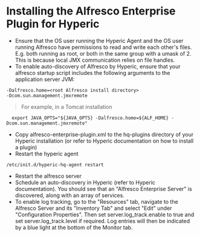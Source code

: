 # Installing the Alfresco Enterprise Plugin for Hyperic #

  * Ensure that the OS user running the Hyperic Agent and the OS user running Alfresco have permissions to read and write each other's files.  E.g. both running as root, or both in the same group with a umask of 2. This is because local JMX communication relies on file handles.
  * To enable auto-discovery of Alfresco by Hyperic, ensure that your alfresco startup script includes the following arguments to the application server JVM:
```
-Dalfresco.home=<root Alfresco install directory>
-Dcom.sun.management.jmxremote 
```
> For example, in a Tomcat installation
```
  export JAVA_OPTS="${JAVA_OPTS} -Dalfresco.home=${ALF_HOME} -Dcom.sun.management.jmxremote"
```
  * Copy alfresco-enterprise-plugin.xml to the hq-plugins directory of your Hyperic installation (or refer to Hyperic documentation on how to install a plugin)
  * Restart the hyperic agent
```
/etc/init.d/hyperic-hq-agent restart 
```
  * Restart the alfresco server
  * Schedule an auto-discovery in Hyperic (refer to Hyperic documentation). You should see that an "Alfresco Enterprise Server" is discovered, along with an array of services.
  * To enable log tracking, go to the "Resources" tab, navigate to the Alfresco Server and its "Inventory Tab" and select "Edit" under "Configuration Properties". Then set server.log\_track.enable to true and set server.log\_track.level if required. Log entries will then be indicated by a blue light at the bottom of the Monitor tab.
